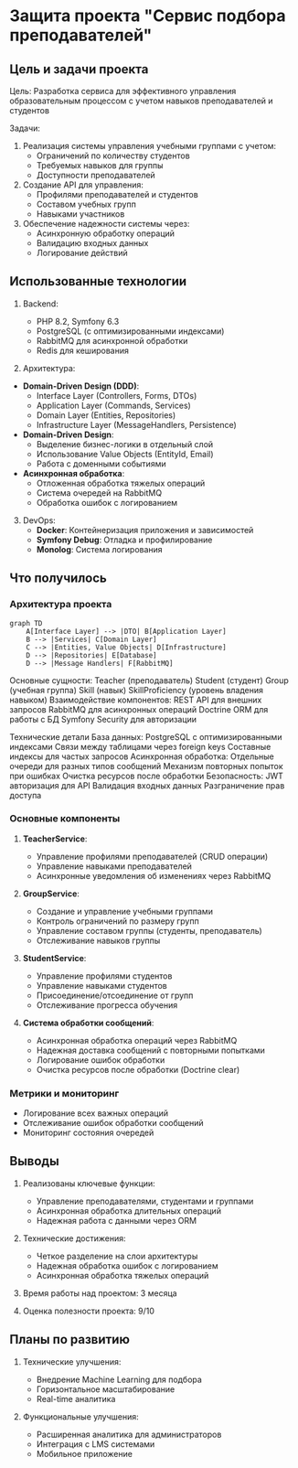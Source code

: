 # Защита проекта "Сервис подбора преподавателей"

## Цель и задачи проекта

Цель: Разработка сервиса для эффективного управления образовательным процессом с учетом навыков преподавателей и студентов

Задачи:
1. Реализация системы управления учебными группами с учетом:
   - Ограничений по количеству студентов
   - Требуемых навыков для группы
   - Доступности преподавателей
2. Создание API для управления:
   - Профилями преподавателей и студентов
   - Составом учебных групп
   - Навыками участников
3. Обеспечение надежности системы через:
   - Асинхронную обработку операций
   - Валидацию входных данных
   - Логирование действий

## Использованные технологии

1. Backend:
   - PHP 8.2, Symfony 6.3
   - PostgreSQL (с оптимизированными индексами)
   - RabbitMQ для асинхронной обработки
   - Redis для кеширования

2. Архитектура:
- **Domain-Driven Design (DDD)**:
   - Interface Layer (Controllers, Forms, DTOs)
   - Application Layer (Commands, Services)
   - Domain Layer (Entities, Repositories)
   - Infrastructure Layer (MessageHandlers, Persistence)
- **Domain-Driven Design**: 
   - Выделение бизнес-логики в отдельный слой
   - Использование Value Objects (EntityId, Email)
   - Работа с доменными событиями
- **Асинхронная обработка**:
   - Отложенная обработка тяжелых операций
   - Система очередей на RabbitMQ
   - Обработка ошибок с логированием

3. DevOps:
   - **Docker**: Контейнеризация приложения и зависимостей
   - **Symfony Debug**: Отладка и профилирование
   - **Monolog**: Система логирования

## Что получилось

### Архитектура проекта
```mermaid
graph TD
    A[Interface Layer] --> |DTO| B[Application Layer]
    B --> |Services| C[Domain Layer]
    C --> |Entities, Value Objects| D[Infrastructure]
    D --> |Repositories| E[Database]
    D --> |Message Handlers| F[RabbitMQ]
```

Основные сущности:
   Teacher (преподаватель)
   Student (студент)
   Group (учебная группа)
   Skill (навык)
   SkillProficiency (уровень владения навыком)
Взаимодействие компонентов:
   REST API для внешних запросов
   RabbitMQ для асинхронных операций
   Doctrine ORM для работы с БД
   Symfony Security для авторизации

Технические детали
База данных:
   PostgreSQL с оптимизированными индексами
   Связи между таблицами через foreign keys
   Составные индексы для частых запросов
Асинхронная обработка:
   Отдельные очереди для разных типов сообщений
   Механизм повторных попыток при ошибках
   Очистка ресурсов после обработки
Безопасность:
   JWT авторизация для API
   Валидация входных данных
   Разграничение прав доступа

### Основные компоненты

1. **TeacherService**:
   - Управление профилями преподавателей (CRUD операции)
   - Управление навыками преподавателей
   - Асинхронные уведомления об изменениях через RabbitMQ

2. **GroupService**:
   - Создание и управление учебными группами
   - Контроль ограничений по размеру групп
   - Управление составом группы (студенты, преподаватель)
   - Отслеживание навыков группы

3. **StudentService**:
   - Управление профилями студентов
   - Управление навыками студентов
   - Присоединение/отсоединение от групп
   - Отслеживание прогресса обучения

4. **Система обработки сообщений**:
   - Асинхронная обработка операций через RabbitMQ
   - Надежная доставка сообщений с повторными попытками
   - Логирование ошибок обработки
   - Очистка ресурсов после обработки (Doctrine clear)

### Метрики и мониторинг
- Логирование всех важных операций
- Отслеживание ошибок обработки сообщений
- Мониторинг состояния очередей

## Выводы

1. Реализованы ключевые функции:
   - Управление преподавателями, студентами и группами
   - Асинхронная обработка длительных операций
   - Надежная работа с данными через ORM

2. Технические достижения:
   - Четкое разделение на слои архитектуры
   - Надежная обработка ошибок с логированием
   - Асинхронная обработка тяжелых операций

3. Время работы над проектом: 3 месяца
4. Оценка полезности проекта: 9/10

## Планы по развитию

1. Технические улучшения:
   - Внедрение Machine Learning для подбора
   - Горизонтальное масштабирование
   - Real-time аналитика

2. Функциональные улучшения:
   - Расширенная аналитика для администраторов
   - Интеграция с LMS системами
   - Мобильное приложение

